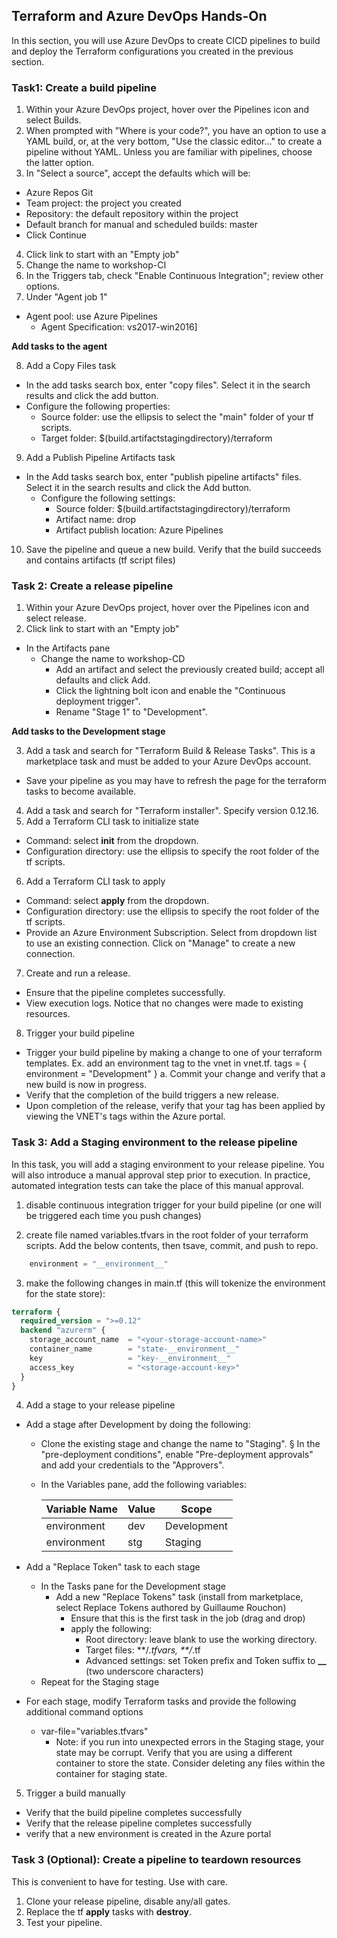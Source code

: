 ## Terraform and Azure DevOps Hands-On
In this section, you will use Azure DevOps to create CICD pipelines to build and deploy the Terraform configurations you created in the previous section. 

### Task1: Create a build pipeline
1. Within your Azure DevOps project, hover over the Pipelines icon and select Builds.
2. When prompted with "Where is your code?", you have an option to use a YAML build, or, at the very bottom, "Use the classic editor…" to create a pipeline without YAML. Unless you are familiar with pipelines, choose the latter option.
3. In "Select a source", accept the defaults which will be:
- Azure Repos Git
- Team project: the project you created
- Repository: the default repository within the project
- Default branch for manual and scheduled builds: master
- Click Continue

4. Click link to start with an "Empty job"
5. Change the name to workshop-CI
6. In the Triggers tab, check "Enable Continuous Integration"; review other options.
7. Under "Agent job 1"
  - Agent pool: use Azure Pipelines
	- Agent Specification: vs2017-win2016]

**Add tasks to the agent**

8. Add a Copy Files task
  - In the add tasks search box, enter "copy files". Select it in the search results and click the add button.
  - Configure the following properties:
    - Source folder: use the ellipsis to select the "main" folder of your tf scripts.
    - Target folder: $(build.artifactstagingdirectory)/terraform
9.  Add a Publish Pipeline Artifacts task
  - In the Add tasks search box, enter "publish pipeline artifacts" files. Select it in the search results and click the Add button.
	- Configure the following settings:
      - Source folder: $(build.artifactstagingdirectory)/terraform
      - Artifact name: drop
      - Artifact publish location: Azure Pipelines
10. Save the pipeline and queue a new build. Verify that the build succeeds and contains artifacts (tf script files)

### Task 2: Create a release pipeline
1.  Within your Azure DevOps project, hover over the Pipelines icon and select release.
2. Click link to start with an "Empty job"
- In the Artifacts pane
    - Change the name to workshop-CD
		- Add an artifact and select the previously created build; accept all defaults and click Add.
		- Click the lightning bolt icon and enable the "Continuous deployment trigger".
		- Rename "Stage 1" to "Development".

**Add tasks to the Development stage**

3. Add a task and search for "Terraform Build & Release Tasks". This is a marketplace task and must be added to your Azure DevOps account.
   
- Save your pipeline as you may have to refresh the page for the terraform tasks to become available.
4. Add a task and search for "Terraform installer". Specify version 0.12.16.
5. Add a Terraform CLI task to initialize state
- Command: select **init** from the dropdown.
- Configuration directory: use the ellipsis to specify the root folder of the tf scripts.
6. Add a Terraform CLI task to apply
- Command: select **apply** from the dropdown.
- Configuration directory: use the ellipsis to specify the root folder of the tf scripts.
- Provide an Azure Environment Subscription. Select from dropdown list to use an existing connection. Click on "Manage" to create a new connection.
7. Create and run a release.
- Ensure that the pipeline completes successfully.
- View execution logs. Notice that no changes were made to existing resources.
	
8. Trigger your build pipeline
- Trigger your build pipeline by making a change to one of your terraform templates. Ex. add an environment tag to the vnet in vnet.tf.
	  tags = {
	    environment = "Development"
	  }
		a. Commit your change and verify that a new build is now in progress.
- Verify that the completion of the build triggers a new release.
- Upon completion of the release, verify that your tag has been applied by viewing the VNET's tags within the Azure portal.

### Task 3: Add a Staging environment to the release pipeline
In this task, you will add a staging environment to your release pipeline. You will also introduce a manual approval step prior to execution. In practice, automated integration tests can take the place of this manual approval.

1. disable continuous integration trigger for your build pipeline (or one will be triggered each time you push changes)

2. create file named variables.tfvars in the root folder of your terraform scripts. Add the below contents, then tsave, commit, and push to repo.
``` terraform
	environment = "__environment__"
```
3. make the following changes in main.tf (this will tokenize the environment for the state store):

```terraform
terraform {
  required_version = ">=0.12"
  backend "azurerm" {
    storage_account_name  = "<your-storage-account-name>"
    container_name        = "state-__environment__"
    key                   = "key-__environment__"
    access_key            = "<storage-account-key>"
  }
}
```
4. Add a stage to your release pipeline
- Add a stage after Development by doing the following:
  - Clone the existing stage and change the name to "Staging".
			§ In the "pre-deployment conditions", enable "Pre-deployment approvals" and add your credentials to the "Approvers".
  - In the Variables pane, add the following variables:

    | Variable Name | Value | Scope       |
    | ------------- | ----- | ----------- |
    | environment   | dev   | Development |
    | environment   | stg   | Staging     |

- Add a "Replace Token" task to each stage
  - In the Tasks pane for the Development stage
    - Add a new "Replace Tokens" task (install from marketplace, select Replace Tokens authored by Guillaume Rouchon)
		- Ensure that this is the first task in the job (drag and drop)
		- apply the following:
    		- Root directory: leave blank to use the working directory.
  			- Target files: **/*.tfvars, **/*.tf
    		- Advanced settings: set Token prefix and Token suffix to **__** (two underscore characters)
  - Repeat for the Staging stage
- For each stage, modify Terraform tasks and provide the following additional command options
  - var-file="variables.tfvars"
	- Note: if you run into unexpected errors in the Staging stage, your state may be corrupt. Verify that you are using a different container to store the state. Consider deleting any files within the container for staging state.
5. Trigger a build manually
- Verify that the build pipeline completes successfully
- Verify that the release pipeline completes successfully
- verify that a new environment is created in the Azure portal

### Task 3 (Optional): Create a pipeline to teardown resources
This is convenient to have for testing. Use with care.
1. Clone your release pipeline, disable any/all gates.
2. Replace the tf **apply** tasks with **destroy**.
3. Test your pipeline.

